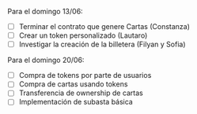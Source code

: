 Para el domingo 13/06:

- [ ] Terminar el contrato que genere Cartas (Constanza)
- [ ] Crear un token personalizado (Lautaro)
- [ ] Investigar la creación de la billetera (Filyan y Sofia)

Para el domingo 20/06:

- [ ] Compra de tokens por parte de usuarios
- [ ] Compra de cartas usando tokens
- [ ] Transferencia de ownership de cartas
- [ ] Implementación de subasta básica